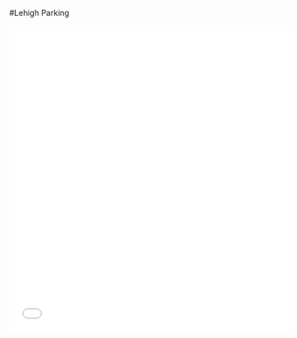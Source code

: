 #Lehigh Parking 

<iframe id="datawrapper-chart-hZvDn" src="//datawrapper.dwcdn.net/hZvDn/1/" scrolling="no" frameborder="0" style="width: 0; min-width: 100% !important;" height="151"></iframe><script type="text/javascript">if("undefined"==typeof window.datawrapper)window.datawrapper={};window.datawrapper["hZvDn"]={},window.datawrapper["hZvDn"].embedDeltas={"100":284.02083400000004,"200":204.020834,"300":204.020834,"400":177.020834,"500":177.020834,"700":151.020834,"800":151.020834,"900":151.020834,"1000":151.020834},window.datawrapper["hZvDn"].iframe=document.getElementById("datawrapper-chart-hZvDn"),window.datawrapper["hZvDn"].iframe.style.height=window.datawrapper["hZvDn"].embedDeltas[Math.min(1e3,Math.max(100*Math.floor(window.datawrapper["hZvDn"].iframe.offsetWidth/100),100))]+"px",window.addEventListener("message",function(a){if("undefined"!=typeof a.data["datawrapper-height"])for(var b in a.data["datawrapper-height"])if("hZvDn"==b)window.datawrapper["hZvDn"].iframe.style.height=a.data["datawrapper-height"][b]+"px"});</script>

<iframe id="datawrapper-chart-Q8OGA" src="//datawrapper.dwcdn.net/Q8OGA/1/" scrolling="no" frameborder="0" style="width: 0; min-width: 100% !important;" height="400"></iframe><script type="text/javascript">if("undefined"==typeof window.datawrapper)window.datawrapper={};window.datawrapper["Q8OGA"]={},window.datawrapper["Q8OGA"].embedDeltas={"100":630.0208339999999,"200":476.020834,"300":443.020834,"400":417.020834,"500":400.020834,"700":400.020834,"800":400.020834,"900":384.020834,"1000":384.020834},window.datawrapper["Q8OGA"].iframe=document.getElementById("datawrapper-chart-Q8OGA"),window.datawrapper["Q8OGA"].iframe.style.height=window.datawrapper["Q8OGA"].embedDeltas[Math.min(1e3,Math.max(100*Math.floor(window.datawrapper["Q8OGA"].iframe.offsetWidth/100),100))]+"px",window.addEventListener("message",function(a){if("undefined"!=typeof a.data["datawrapper-height"])for(var b in a.data["datawrapper-height"])if("Q8OGA"==b)window.datawrapper["Q8OGA"].iframe.style.height=a.data["datawrapper-height"][b]+"px"});</script>

